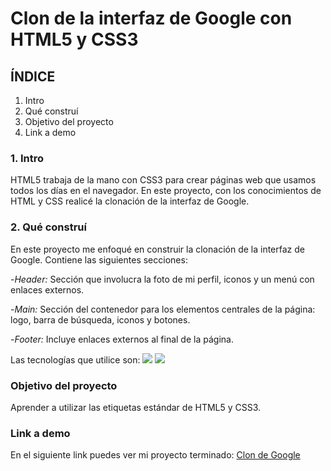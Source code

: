 # Clon de la interfaz de Google con HTML5 y CSS3

## ÍNDICE
1. Intro
2. Qué construí
3. Objetivo del proyecto
4. Link a demo

### 1. Intro
HTML5 trabaja de la mano con CSS3 para crear páginas web que usamos todos los días en el navegador. En este proyecto, con los conocimientos de HTML y CSS realicé la clonación de la interfaz de Google.

### 2. Qué construí 
En este proyecto me enfoqué en construir la clonación de la interfaz de Google. 
Contiene las siguientes secciones:

-*Header:* Sección que involucra la foto de mi perfil, iconos y un menú con enlaces externos.

-*Main:* Sección del contenedor para los elementos centrales de la página: logo, barra de búsqueda, iconos y botones.

-*Footer:* Incluye enlaces externos al final de la página.

Las tecnologías que utilice son: 
<img src="https://img.shields.io/badge/HTML5-E34F26?style=for-the-badge&logo=html5&logoColor=white" />
<img src="https://img.shields.io/badge/CSS3-1572B6?style=for-the-badge&logo=css3&logoColor=white" /> 

### Objetivo del proyecto
Aprender a utilizar las etiquetas estándar de HTML5 y CSS3.

### Link a demo
En el siguiente link puedes ver mi proyecto terminado: [Clon de Google](#)

